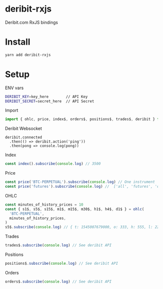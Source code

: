 # deribit-rxjs

Deribit.com RxJS bindings

# Install

```bash
yarn add deribit-rxjs
```

# Setup

ENV vars

```bash
DERIBIT_KEY=key_here        // API Key
DERIBIT_SECRET=secret_here  // API Secret
```

Import

```js
import { ohlc, price, index$, orders$, positions$, trades$, deribit } from 'deribit-rxjs'
```

Deribit Websocket

```
deribit.connected
  .then(() => deribit.action('ping'))
  .then(pong => console.log(pong))
```

Index

```js
const index().subscribe(console.log) // 3500
```

Price

```js
const price('BTC-PERPETUAL').subscribe(console.log) // One instrument
const price('futures').subscribe(console.log) //  ['all', 'futures', 'options', 'index', 'any_instrument_name']
```

OHLC

```js
const minutes_of_history_prices = 10
const { s1$, s5$, s15$, m1$, m15$, m30$, h1$, h4$, d1$ } = ohlc(
  'BTC-PERPETUAL',
  minutes_of_history_prices,
)
s5$.subscribe(console.log) // { t: 1545007679000, o: 333, h: 555, l: 222, c: 4444, v: 12355 }
```

Trades

```js
trades$.subscribe(console.log) // See deribit API
```

Positions

```js
positions$.subscribe(console.log) // See deribit API
```

Orders

```js
orders$.subscribe(console.log) // See deribit API
```
